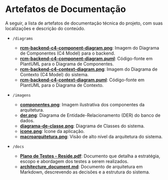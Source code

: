 # Artefatos de Documentação

A seguir, a lista de artefatos de documentação técnica do projeto, com suas localizações e descrição do conteúdo.

*   `/diagrams`
    *   **[rcm-backend-c4-component-diagram.png](./diagrams/rcm-backend-c4-component-diagram.png)**: Imagem do Diagrama de Componentes (C4 Model) para o backend.
    *   **[rcm-backend-c4-component-diagram.puml](./diagrams/rcm-backend-c4-component-diagram.puml)**: Código-fonte em PlantUML para o Diagrama de Componentes.
    *   **[rcm-backend-c4-context-diagram.png](./diagrams/rcm-backend-c4-context-diagram.png)**: Imagem do Diagrama de Contexto (C4 Model) do sistema.
    *   **[rcm-backend-c4-context-diagram.puml](./diagrams/rcm-backend-c4-context-diagram.puml)**: Código-fonte em PlantUML para o Diagrama de Contexto.

*   `/imagens`
    *   **[componentes.png](./imagens/componentes.png)**: Imagem ilustrativa dos componentes da arquitetura.
    *   **[der.png](./imagens/der.png)**: Diagrama de Entidade-Relacionamento (DER) do banco de dados.
    *   **[diagrama-de-classe.png](./imagens/diagrama-de-classe.png)**: Diagrama de Classes do sistema.
    *   **[icone.png](./imagens/icone.png)**: Ícone da aplicação.
    *   **[macroarquitetura.png](./imagens/macroarquitetura.png)**: Visão de alto nível da arquitetura do sistema.

*   `/docs` 
    *   **[Plano de Testes - Reside.pdf](./Plano%20de%20Testes%20-%20Reside.pdf)**: Documento que detalha a estratégia, escopo e abordagem dos testes a serem realizados.
    *   **[architecture\_document.md](./architecture_document.md)**: Documento de arquitetura em Markdown, descrevendo as decisões e a estrutura do sistema.
